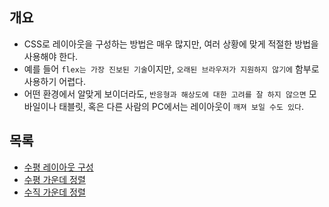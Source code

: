 ## 개요
* CSS로 레이아웃을 구성하는 방법은 매우 많지만, 여러 상황에 맞게 적절한 방법을 사용해야 한다. 
* 예를 들어 `flex는 가장 진보된 기술`이지만, `오래된 브라우저가 지원하지 않기에` 함부로 사용하기 어렵다. 
* 어떤 환경에서 알맞게 보이더라도, `반응형과 해상도에 대한 고려를 잘 하지 않으면` 모바일이나 태블릿, 혹은 다른 사람의 PC에서는 레이아웃이 `깨져 보일 수도 있다`.

## 목록
* [수평 레이아웃 구성](수평%20레이아웃%20구성.md)
* [수평 가운데 정렬](수평%20가운데%20정렬.md)
* [수직 가운데 정렬](수직%20가운데%20정렬.md)